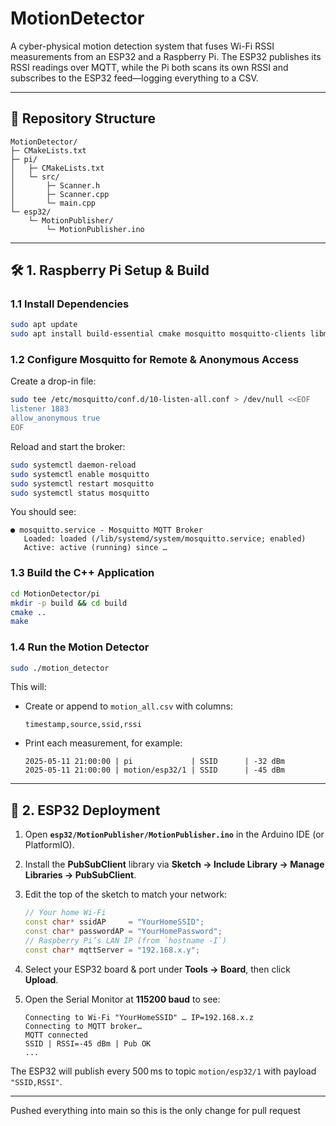 # MotionDetector

A cyber-physical motion detection system that fuses Wi-Fi RSSI measurements from an ESP32 and a Raspberry Pi. The ESP32 publishes its RSSI readings over MQTT, while the Pi both scans its own RSSI and subscribes to the ESP32 feed—logging everything to a CSV.

---

## 📂 Repository Structure

```
MotionDetector/
├─ CMakeLists.txt
├─ pi/
│   ├─ CMakeLists.txt
│   └─ src/
│       ├─ Scanner.h
│       ├─ Scanner.cpp
│       └─ main.cpp
└─ esp32/
    └─ MotionPublisher/
        └─ MotionPublisher.ino
```

---

## 🛠️ 1. Raspberry Pi Setup & Build

### 1.1 Install Dependencies

```bash
sudo apt update
sudo apt install build-essential cmake mosquitto mosquitto-clients libmosquitto-dev
```

### 1.2 Configure Mosquitto for Remote & Anonymous Access

Create a drop-in file:

```bash
sudo tee /etc/mosquitto/conf.d/10-listen-all.conf > /dev/null <<EOF
listener 1883
allow_anonymous true
EOF
```

Reload and start the broker:

```bash
sudo systemctl daemon-reload
sudo systemctl enable mosquitto
sudo systemctl restart mosquitto
sudo systemctl status mosquitto
```

You should see:

```
● mosquitto.service - Mosquitto MQTT Broker
   Loaded: loaded (/lib/systemd/system/mosquitto.service; enabled)
   Active: active (running) since …
```

### 1.3 Build the C++ Application

```bash
cd MotionDetector/pi
mkdir -p build && cd build
cmake ..
make
```

### 1.4 Run the Motion Detector

```bash
sudo ./motion_detector
```

This will:

* Create or append to `motion_all.csv` with columns:

  ```
  timestamp,source,ssid,rssi
  ```
* Print each measurement, for example:

  ```
  2025-05-11 21:00:00 | pi             | SSID      | -32 dBm
  2025-05-11 21:00:00 | motion/esp32/1 | SSID      | -45 dBm
  ```

---

## 📡 2. ESP32 Deployment

1. Open **`esp32/MotionPublisher/MotionPublisher.ino`** in the Arduino IDE (or PlatformIO).

2. Install the **PubSubClient** library via **Sketch → Include Library → Manage Libraries → PubSubClient**.

3. Edit the top of the sketch to match your network:

   ```cpp
   // Your home Wi-Fi
   const char* ssidAP     = "YourHomeSSID";
   const char* passwordAP = "YourHomePassword";
   // Raspberry Pi’s LAN IP (from `hostname -I`)
   const char* mqttServer = "192.168.x.y";
   ```

4. Select your ESP32 board & port under **Tools → Board**, then click **Upload**.

5. Open the Serial Monitor at **115200 baud** to see:

   ```
   Connecting to Wi-Fi "YourHomeSSID" … IP=192.168.x.z
   Connecting to MQTT broker…
   MQTT connected
   SSID | RSSI=-45 dBm | Pub OK
   ...
   ```

The ESP32 will publish every 500 ms to topic `motion/esp32/1` with payload `"SSID,RSSI"`.




---
Pushed everything into main so this is the only change for pull request
